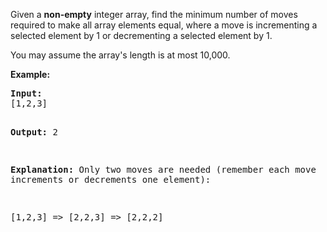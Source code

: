 <p><p>Given a <b>non-empty</b> integer array, find the minimum number of moves required to make all array elements equal, where a move is incrementing a selected element by 1 or decrementing a selected element by 1.</p>

<p>You may assume the array's length is at most 10,000.</p>

<p><b>Example:</b>
<pre>
<b>Input:</b>
[1,2,3]

<b>Output:</b>
2

<b>Explanation:</b>
Only two moves are needed (remember each move increments or decrements one element):

[1,2,3]  =>  [2,2,3]  =>  [2,2,2]
</pre>
</p></p>